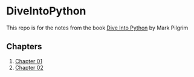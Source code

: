 # DiveIntoPython
This repo is for the notes from the book [Dive Into Python](http://www.diveintopython.net/toc/index.html) by Mark Pilgrim

## Chapters ##

1. [Chapter 01](Chapter_01/ReadMe.md)
2. [Chapter 02](Chapter_02/ReadMe.md)